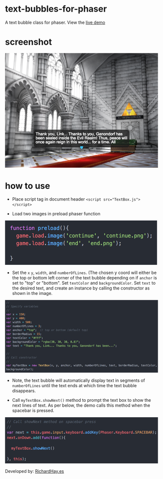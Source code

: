 # text-bubbles-for-phaser

A text bubble class for phaser. View the [live demo](https://strawstack.github.com/text-bubbles-for-phaser)

# screenshot

[![](./screenshot.png)](https://strawstack.github.com/text-bubbles-for-phaser)

# how to use

- Place script tag in document header ```<script src="TextBox.js"></script>```

- Load two images in preload phaser function

![](./step2.png)

- Set the ```x``` ```y```, ```width```, and ```numberOfLines```. (The chosen y coord will either be the top or bottom left corner of the text bubble depending on if ```anchor``` is set to "top" or "bottom". Set ```textColor``` and ```backgroundColor```. Set ```text``` to the desired text, and create an instance by calling the constructor as shown in the image.

![](./step3.png)

- Note, the text bubble will automatically display text in segments of ```numberOfLines``` until the text ends at which time the text bubble disappears.   

- Call ```myTextBox.showNext()``` method to prompt the text box to show the next lines of text. As per below, the demo calls this method when the spacebar is pressed.

![](./step4.png)

Developed by: [RichardHay.es](http://richardhay.es/)
